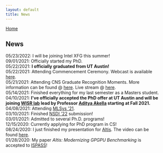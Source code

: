 ```yaml
---
layout: default
title: News
---
```


[Home](./)

## News

05/23/2022: I will be joining Intel XFG this summer!  
09/01/2021: Officially started my PhD.  
05/22/2021: **I officially graduated from UT Austin!**  
05/22/2021: Attending Commencement Ceremony. Webcast is available [here](https://video.ibm.com/recorded/126779814).  
05/21/2021: Attending CNS Graduate Recognition Moments. More information can be found @ [here](https://utaustin.fullmeasure.io/#/landing/?organization_id=45a81510-031d-467d-b972-378ad8e8d20a&card_id=524594a3-c44a-8da5-6dc5-7ba8abeafef9). Live stream @ [here](https://www.youtube.com/watch?v=ZrM4h9AhfgQ).  
05/14/2021: Finished everything for my last semester as a Masters student.  
04/10/2021: **I've officially accepted the PhD offer at UT Austin and will be joining [WISR lab](https://wisr.cs.wisc.edu/) lead by Professor [Aditya Akella](https://www.cs.utexas.edu/~akella/) starting at Fall 2021.**  
04/08/2021: Attending [MLSys '21](https://mlsys.org/virtual/2021/calendar?showDetail=true).  
03/10/2021: Finished [NSDI '22](https://www.usenix.org/conference/nsdi22) submission!  
03/01/2021: Admitted to several Ph.D. programs!  
12/15/2020: Currently applying for PhD program in CS!  
08/24/2020: I just finished my presentation for [Altis](https://github.com/utcs-scea/altis). The video can be found [here](https://www.youtube.com/watch?v=mRkcmjGzytY).  
01/28/2020: My paper *Altis: Modernizing GPGPU Benchmarking* is accepted to [ISPASS](https://ieeexplore.ieee.org/document/9238617)!
